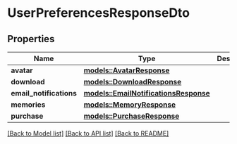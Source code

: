 # UserPreferencesResponseDto

## Properties

Name | Type | Description | Notes
------------ | ------------- | ------------- | -------------
**avatar** | [**models::AvatarResponse**](AvatarResponse.md) |  | 
**download** | [**models::DownloadResponse**](DownloadResponse.md) |  | 
**email_notifications** | [**models::EmailNotificationsResponse**](EmailNotificationsResponse.md) |  | 
**memories** | [**models::MemoryResponse**](MemoryResponse.md) |  | 
**purchase** | [**models::PurchaseResponse**](PurchaseResponse.md) |  | 

[[Back to Model list]](../README.md#documentation-for-models) [[Back to API list]](../README.md#documentation-for-api-endpoints) [[Back to README]](../README.md)


